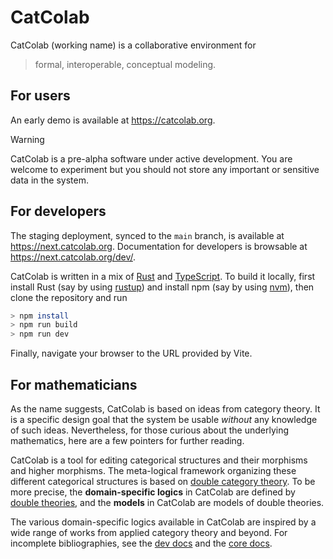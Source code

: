 # CatColab

CatColab (working name) is a collaborative environment for

> formal, interoperable, conceptual modeling.

## For users

An early demo is available at <https://catcolab.org>.

> [!WARNING]
> CatColab is a pre-alpha software under active development.
> You are welcome to experiment but you should not store any important or
> sensitive data in the system.

## For developers

The staging deployment, synced to the `main` branch, is available at
<https://next.catcolab.org>. Documentation for developers is browsable at
<https://next.catcolab.org/dev/>.

CatColab is written in a mix of [Rust](https://www.rust-lang.org/) and
[TypeScript](https://www.typescriptlang.org/). To build it locally, first
install Rust (say by using [rustup](https://rustup.rs/)) and install npm (say by
using [nvm](https://github.com/nvm-sh/nvm)), then clone the repository and run

```bash
> npm install
> npm run build
> npm run dev
```

Finally, navigate your browser to the URL provided by Vite.

## For mathematicians

As the name suggests, CatColab is based on ideas from category theory. It is a
specific design goal that the system be usable *without* any knowledge of such
ideas. Nevertheless, for those curious about the underlying mathematics, here
are a few pointers for further reading.

CatColab is a tool for editing categorical structures and their morphisms and
higher morphisms. The meta-logical framework organizing these different
categorical structures is based on [double category
theory](https://mathoverflow.net/q/476936). To be more precise, the
**domain-specific logics** in CatColab are defined by [double
theories](https://arxiv.org/abs/2310.05384), and the **models** in CatColab are
models of double theories.

The various domain-specific logics available in CatColab are inspired by a wide
range of works from applied category theory and beyond. For incomplete
bibliographies, see the [dev docs](https://next.catcolab.org/dev/) and the [core
docs](https://next.catcolab.org/dev/rust/catlog/refs/).
